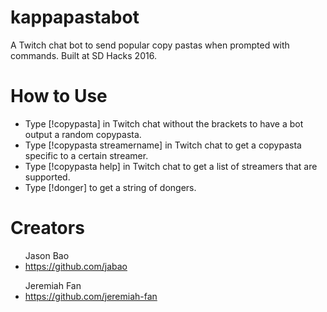 <h1>kappapastabot</h1>
<p>A Twitch chat bot to send popular copy pastas when prompted with commands. Built at SD Hacks 2016.</p>

<h1>How to Use</h1>
<ul>
  <li>Type [!copypasta] in Twitch chat without the brackets to have a bot output a random copypasta.</li>
  <li>Type [!copypasta streamername] in Twitch chat to get a copypasta specific to a certain streamer.</li>
  <li>Type [!copypasta help] in Twitch chat to get a list of streamers that are supported.</li>
  <li>Type [!donger] to get a string of dongers.</li>
</ul>

<h1>Creators</h1>
<ul>
Jason Bao
<li><a href = https://github.com/jabao>https://github.com/jabao</a></li>
</ul>

<ul>
Jeremiah Fan
<li><a href = https://github.com/jeremiah-fan>https://github.com/jeremiah-fan</a></li>
</ul>
